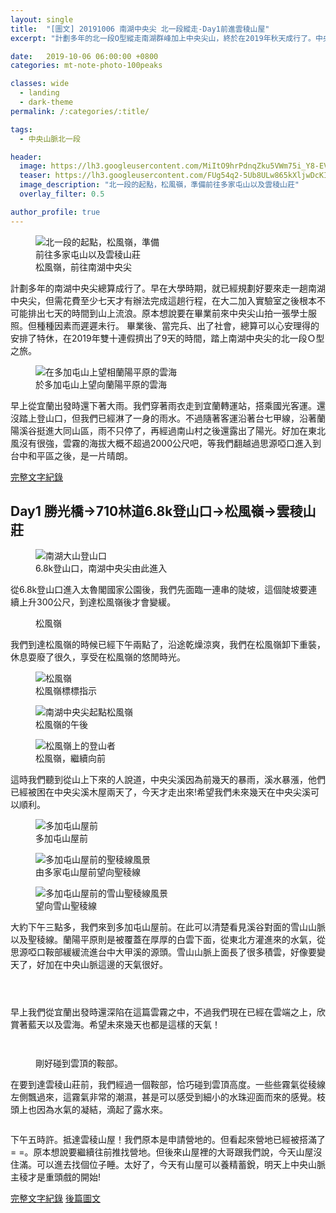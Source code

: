 ```yaml
---
layout: single
title:  "[圖文] 20191006 南湖中央尖 北一段縱走-Day1前進雲稜山屋"
excerpt: "計劃多年的北一段O型縱走南湖群峰加上中央尖山，終於在2019年秋天成行了。中央山脈北一段O型縱走一圈需花費六至七天。我們利用雙十連假再加請三天假後擠出時間，恰且遇上好天氣，讓這趟行程收獲滿滿。"

date:   2019-10-06 06:00:00 +0800
categories: mt-note-photo-100peaks

classes: wide
  - landing
  - dark-theme
permalink: /:categories/:title/

tags:
  - 中央山脈北一段

header:
  image: https://lh3.googleusercontent.com/MiItO9hrPdnqZku5VWm75i_Y8-EVIzLq97VlWP00e36GoD0vB9NHA4Siu3hdw_nL_YaPAUTu-z7JiDL_CwQ=w2000-h1080
  teaser: https://lh3.googleusercontent.com/FUg54q2-5Ub8ULw865kXljwDcKIHq86Xu4ha8iUpcTStrJVG2Inej5KfcnWImtMRLjr3kiHgSLjWPKgQVFo=w640-h480
  image_description: "北一段的起點，松風嶺，準備前往多家屯山以及雲稜山莊"
  overlay_filter: 0.5

author_profile: true
---
```


<figure style="width: 40%" class="align-right">
  <img src="https://lh3.googleusercontent.com/FUg54q2-5Ub8ULw865kXljwDcKIHq86Xu4ha8iUpcTStrJVG2Inej5KfcnWImtMRLjr3kiHgSLjWPKgQVFo=w640-h480" alt="北一段的起點，松風嶺，準備前往多家屯山以及雲稜山莊">
  <figcaption> 松風嶺，前往南湖中央尖 </figcaption>
</figure> 
  
計劃多年的南湖中央尖總算成行了。早在大學時期，就已經規劃好要來走一趟南湖中央尖，但需花費至少七天才有辦法完成這趟行程，在大二加入實驗室之後根本不可能排出七天的時間到山上流浪。原本想說要在畢業前來中央尖山拍一張學士服照。但種種因素而遲遲未行。
畢業後、當完兵、出了社會，總算可以心安理得的安排了特休，在2019年雙十連假擠出了9天的時間，踏上南湖中央尖的北一段Ｏ型之旅。

<figure style="width: 90%" class="align-center">
  <img src="https://lh3.googleusercontent.com/M-7bTiA6fldTrjQXlShWuM6ZLOm2uN7UZK8539nLazYy3szyxFgLz2r_w1GaPN6CAwG30boH6ilxvc1H0lE=w1000-h800" alt="在多加屯山上望相蘭陽平原的雲海">
  <figcaption> 於多加屯山上望向蘭陽平原的雲海 </figcaption>
</figure> 

早上從宜蘭出發時還下著大雨。我們穿著雨衣走到宜蘭轉運站，搭乘國光客運。還沒踏上登山口，但我們已經淋了一身的雨水。不過隨著客運沿著台七甲線，沿著蘭陽溪谷挺進大同山區，雨不只停了，再經過南山村之後還露出了陽光。好加在東北風沒有很強，雲霧的海拔大概不超過2000公尺吧，等我們翻越過思源啞口進入到台中和平區之後，是一片晴朗。


<a href="" class="btn btn--primary">完整文字紀錄</a>

## Day1 勝光橋->710林道6.8k登山口->松風嶺->雲稜山莊

<figure style="width:75%" class="align-center">
  <img src="https://lh3.googleusercontent.com/FDOja3vj9kl7-zFjQt7PI6RRZGt0NZPlI0sgdU4KmwEfVH2FhhG343A2zlcxrYkhMf-eiFA6KHyzX2knAYA=w1920-h1080" alt="南湖大山登山口">
  <figcaption> 6.8k登山口，南湖中央尖由此進入 </figcaption>
</figure> 

從6.8k登山口進入太魯閣國家公園後，我們先面臨一連串的陡坡，這個陡坡要連續上升300公尺，到達松風嶺後才會變緩。

<figure style="width:75%" class="align-center">
  <img src="https://lh3.googleusercontent.com/gqUzrsbkraQoLe0So4jRjbVM2B2gahQRCbU4_Cg9Cyrt4aKI8xZabmgPoxBlzGZh5KdbVSTfuZ01FNlllso=w1920-h1080" alt="">
  <figcaption> 松風嶺 </figcaption>
</figure> 

我們到達松風嶺的時候已經下午兩點了，沿途乾燥涼爽，我們在松風嶺卸下重裝，休息耍廢了很久，享受在松風嶺的悠閒時光。

<figure style="width: 45%" class="align-left">
  <img src="https://lh3.googleusercontent.com/3ANK_pOtLEsLfjOU4-Q3zcgLDcdSxL4uMFS7azTulAkMa8eGM1EA4hRcOGadFxxEXmMU9h_EpHiH_Wqx5t8=w640-h480" alt="松風嶺">
  <figcaption> 松風嶺標標指示 </figcaption>
</figure> 

<figure style="width: 45%" class="align-right">
  <img src="https://lh3.googleusercontent.com/zEOykW0bft_h9bW_y1rdD2rlB3mr2sy9AN7ngx4xY9iQaASy-Yv5JvHwY7vKQswFoUBboBC-WQCGq4U9iXo=w640-h480" alt="南湖中央尖起點松風嶺">
  <figcaption> 松風嶺的午後 </figcaption>
</figure> 

<figure  class="align-center">
  <img src="https://lh3.googleusercontent.com/FUg54q2-5Ub8ULw865kXljwDcKIHq86Xu4ha8iUpcTStrJVG2Inej5KfcnWImtMRLjr3kiHgSLjWPKgQVFo=w1000-h800" alt="松風嶺上的登山者">
  <figcaption> 松風嶺，繼續向前 </figcaption>
</figure> 

這時我們聽到從山上下來的人說道，中央尖溪因為前幾天的暴雨，溪水暴漲，他們已經被困在中央尖溪木屋兩天了，今天才走出來!希望我們未來幾天在中央尖溪可以順利。

<figure style="width: 45%" class="align-left">
  <img src="https://lh3.googleusercontent.com/efSIB5vN55yku9eerROMvyjOK0CIPKLxx0TxgNgE6t88izLbcxCJHmt_UUxG0V9FMJ725NOBqWCFMfUGZbw=w640-h480" alt="多加屯山屋前">
  <figcaption> 多加屯山屋前 </figcaption>
</figure> 

<figure style="width: 45%" class="align-right">
  <img src="https://lh3.googleusercontent.com/hr6fpl-N61qFiUfFvYyRArOoItwYcttDTiOJfKIkHzX_65aUIFmvcLZVzEm4cuiiKhksdFSMB_45YagNLNQ=w640-h480" alt="多加屯山屋前的聖稜線風景">
  <figcaption> 由多家屯山屋前望向聖稜線 </figcaption>
</figure> 

<figure  class="align-center">
  <img src="https://lh3.googleusercontent.com/7wZrD0HieBetU91pDT6JAzX3E1HHihaqLwjhOcQ80NW49RGuQviyOTLzZMwL3od3GWuTg1P4uqAiSbyTFSY=w1000-h800" alt="多加屯山屋前的雪山聖稜線風景">
  <figcaption> 望向雪山聖稜線 </figcaption>
</figure> 

大約下午三點多，我們來到多加屯山屋前。在此可以清楚看見溪谷對面的雪山山脈以及聖稜線。蘭陽平原則是被覆蓋在厚厚的白雲下面，從東北方灌進來的水氣，從思源啞口鞍部緩緩流進台中大甲溪的源頭。雪山山脈上面長了很多積雲，好像要變天了，好加在中央山脈這邊的天氣很好。

<figure style="width: 45%" class="align-left">
  <img src="https://lh3.googleusercontent.com/6V4QH_EdDhUMOD81edMhWyK_PSBE8tL2ewH3N96kUS1-dRquaxkFbUQkOQsmybxTN09pZp4cdKTs5eCL6WM=w640-h480" alt="">
  <figcaption>  </figcaption>
</figure> 

<figure style="width: 45%" class="align-right">
  <img src="https://lh3.googleusercontent.com/lpWsZJXku7Zt59BtnQRTeE1j3Lc8RMZXSUqsbfVjcE23gbtD6GywIve9ImdyLsyubnde2Pm9qomk1VSHqzs=w640-h480" alt="">
  <figcaption>  </figcaption>
</figure> 

<figure class="align-center">
  <img src="https://lh3.googleusercontent.com/vLmef_oSQ9WoCMlKEXX8gGk7BJZIiydqv3n1JvXH0IKCqy5VikEs-nF7v4SOYE8bN_qZ-AbdKLfFNYpE3ls=w1000-h800" alt="">
  <figcaption>  </figcaption>
</figure> 

早上我們從宜蘭出發時還深陷在這篇雲霧之中，不過我們現在已經在雲端之上，欣賞著藍天以及雲海。希望未來幾天也都是這樣的天氣！

<figure style="width: 45%" class="align-left">
  <img src="hhttps://lh3.googleusercontent.com/94cT5i3fvGCwbP36hXTLKifMcLRLjdoBU9CXsHkbiXQyVFrUC4HYra-yZYFkPDPxkT7J5wnj8YUepFhwPuM=w640-h480" alt="">
  <figcaption>  </figcaption>
</figure> 

<figure style="width: 45%" class="align-right">
  <img src="https://lh3.googleusercontent.com/VYGoXeZHeQbSMNIOwOKnkEJaeU2ZXx9sdiqSHkCX0MEvz8-7yxFJNgxzwKv-BUCTyrPXG9aGt9k5HGt4qNI=w640-h480" alt="">
  <figcaption>  </figcaption>
</figure> 

<figure class="align-center">
  <img src="https://lh3.googleusercontent.com/ZiR-4-I6PFMuuoXcG_pawAOPGb2gr-QMylGB6q_M_nF5lOEOE5C43w7nq98nqxuygzfwjThMYNTTXUSoWEo=w1000-h800" alt="">
  <figcaption> 剛好碰到雲頂的鞍部。 </figcaption>
</figure> 

在要到達雲稜山莊前，我們經過一個鞍部，恰巧碰到雲頂高度。一些些霧氣從稜線左側飄過來，這霧氣非常的潮濕，甚是可以感受到細小的水珠迎面而來的感覺。枝頭上也因為水氣的凝結，滴起了露水來。

<figure class="align-center">
  <img src="https://lh3.googleusercontent.com/RD4lPB6g0n7L5QYvHvWxIDdVERM82WeDKcEMn52dUbZZ8tsWje-a25MIRdvf0cqlOvWZTRaz1IB4N54YzT8=w1000-h800" alt="">
  <figcaption>  </figcaption>
</figure> 

下午五時許。抵達雲稜山屋！我們原本是申請營地的。但看起來營地已經被搭滿了= =。原本想說要繼續往前推找營地。但後來山屋裡的大哥跟我們說，今天山屋沒住滿。可以進去找個位子睡。太好了，今天有山屋可以養精蓄銳，明天上中央山脈主稜才是重頭戲的開始!


<a href="/mountaineeringNote/Shakolo_Sato_Note/" class="btn btn--primary">完整文字紀錄</a>
<a href="/mountaineeringPhoto/Shakolo_Sato_Photo_Day2And3/" class="btn btn--warning">後篇圖文</a>

